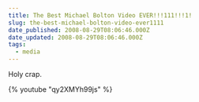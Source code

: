 ```yaml
---
title: The Best Michael Bolton Video EVER!!!111!!!1!
slug: the-best-michael-bolton-video-ever1111
date_published: 2008-08-29T08:06:46.000Z
date_updated: 2008-08-29T08:06:46.000Z
tags:
  - media
---
```


Holy crap.

{% youtube "qy2XMYh99js" %}
